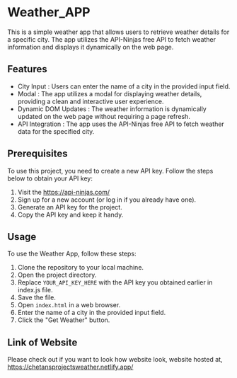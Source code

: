 # Weather_APP

This is a simple weather app that allows users to retrieve weather details for a specific city. The app utilizes the API-Ninjas free API to fetch weather information and displays it dynamically on the web page.

## Features
   - City Input : Users can enter the name of a city in the provided input field.
   - Modal : The app utilizes a modal for displaying weather details, providing a clean and interactive user experience.
   - Dynamic DOM Updates : The weather information is dynamically updated on the web page without requiring a page refresh.
   - API Integration : The app uses the API-Ninjas free API to fetch weather data for the specified city.

## Prerequisites
To use this project, you need to create a new API key. Follow the steps below to obtain your API key:

1. Visit the https://api-ninjas.com/
2. Sign up for a new account (or log in if you already have one).
4. Generate an API key for the project.
5. Copy the API key and keep it handy.

## Usage
To use the Weather App, follow these steps:

1. Clone the repository to your local machine.
2. Open the project directory.
3. Replace `YOUR_API_KEY_HERE` with the API key you obtained earlier in index.js file.
5. Save the file.
6. Open `index.html` in a web browser.
7. Enter the name of a city in the provided input field.
8. Click the "Get Weather" button.


## Link of Website
Please check out if you want to look how website look,
website hosted at, https://chetansprojectsweather.netlify.app/
